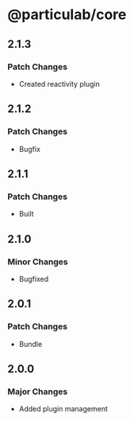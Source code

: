# @particulab/core

## 2.1.3

### Patch Changes

- Created reactivity plugin

## 2.1.2

### Patch Changes

- Bugfix

## 2.1.1

### Patch Changes

- Built

## 2.1.0

### Minor Changes

- Bugfixed

## 2.0.1

### Patch Changes

- Bundle

## 2.0.0

### Major Changes

- Added plugin management
